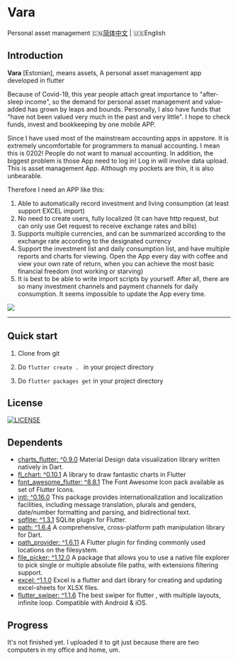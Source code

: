 # Vara
Personal asset management
🇨🇳[简体中文](README-zh-cn.md) | 🇺🇸English

## Introduction

**Vara** [Estonian], means assets, A personal asset management app developed in flutter

Because of Covid-19, this year people attach great importance to "after-sleep income", so the demand for personal asset management and value-added has grown by leaps and bounds. Personally, I also have funds that "have not been valued very much in the past and very little". I hope to check funds, invest and bookkeeping by one mobile APP.

Since I have used most of the mainstream accounting apps in appstore. It is extremely uncomfortable for programmers to manual accounting. I mean this is 0202! People do not want to manual accounting. In addition, the biggest problem is those App need to log in! Log in will involve data upload. This is asset management App. Although my pockets are thin, it is also unbearable.

Therefore I need an APP like this:
1. Able to automatically record investment and living consumption (at least support EXCEL import)
2. No need to create users, fully localized (It can have http request, but can only use Get request to receive exchange rates and bills)
3. Supports multiple currencies, and can be summarized according to the exchange rate according to the designated currency
4. Support the investment list and daily consumption list, and have multiple reports and charts for viewing. Open the App every day with coffee and view your own rate of return, when you can achieve the most basic financial freedom (not working or starving)
5. It is best to be able to write import scripts by yourself. After all, there are so many investment channels and payment channels for daily consumption. It seems impossible to update the App every time.

![](https://gitee.com/wellmoonloft/images/raw/master/20200712232232.png)

------------------------------

## Quick start

1. Clone from git

2. Do `flutter create . ` in your project directory

3. Do `flutter packages get` in your project directory


## License

[![LICENSE](https://img.shields.io/badge/license-Anti%20996-blue.svg)](https://github.com/996icu/996.ICU/blob/master/LICENSE)


## Dependents

- [charts_flutter: ^0.9.0](https://pub.dev/packages/charts_flutter) Material Design data visualization library written natively in Dart.
- [fl_chart: ^0.10.1](https://pub.dev/packages/fl_chart) A library to draw fantastic charts in Flutter
- [font_awesome_flutter: ^8.8.1](https://pub.dev/packages/font_awesome_flutter) The Font Awesome Icon pack available as set of Flutter Icons.
- [intl: ^0.16.0](https://pub.dev/packages/intl) This package provides internationalization and localization facilities, including message translation, plurals and genders, date/number formatting and parsing, and bidirectional text.
- [sqflite: ^1.3.1](https://pub.dev/packages/sqflite) SQLite plugin for Flutter.
- [path: ^1.6.4](https://pub.dev/packages/path) A comprehensive, cross-platform path manipulation library for Dart.
- [path_provider: ^1.6.11](https://pub.dev/packages/path_provider) A Flutter plugin for finding commonly used locations on the filesystem. 
- [file_picker: ^1.12.0](https://pub.dev/packages/file_picker) A package that allows you to use a native file explorer to pick single or multiple absolute file paths, with extensions filtering support.
- [excel: ^1.1.0](https://pub.dev/packages/excel) Excel is a flutter and dart library for creating and updating excel-sheets for XLSX files.
- [flutter_swiper: ^1.1.6](https://pub.dev/packages/flutter_swiper) The best swiper for flutter , with multiple layouts, infinite loop. Compatible with Android & iOS.
   
## Progress

It's not finished yet. I uploaded it to git just because there are two computers in my office and home, um.